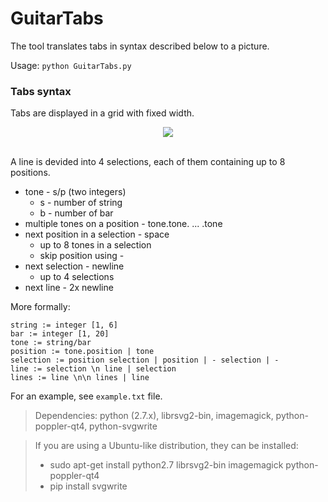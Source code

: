 # GuitarTabs
The tool translates tabs in syntax described below to a picture.

Usage: `python GuitarTabs.py`

### Tabs syntax

Tabs are displayed in a grid with fixed width. 

<div align="center">
  <img src="http://i.imgur.com/S0wQh7f.png"><br><br>
</div>

A line is devided into 4 selections, each of them containing up to 8 positions.

* tone - s/p (two integers)
	* s - number of string
	* b - number of bar
* multiple tones on a position - tone.tone. ... .tone
* next position in a selection - space
	* up to 8 tones in a selection
	* skip position using -
* next selection - newline
	* up to 4 selections
* next line - 2x newline

More formally:

```
string := integer [1, 6]
bar := integer [1, 20]
tone := string/bar
position := tone.position | tone
selection := position selection | position | - selection | -
line := selection \n line | selection
lines := line \n\n lines | line
```

For an example, see `example.txt` file.

> Dependencies:
> python (2.7.x), librsvg2-bin, imagemagick, python-poppler-qt4, python-svgwrite

> If you are using a Ubuntu-like distribution, they can be installed:
> * sudo apt-get install python2.7 librsvg2-bin imagemagick python-poppler-qt4
> * pip install svgwrite
